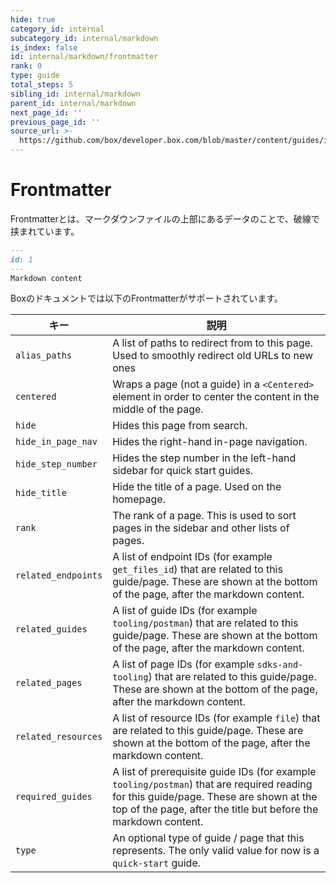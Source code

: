 ```yaml
---
hide: true
category_id: internal
subcategory_id: internal/markdown
is_index: false
id: internal/markdown/frontmatter
rank: 0
type: guide
total_steps: 5
sibling_id: internal/markdown
parent_id: internal/markdown
next_page_id: ''
previous_page_id: ''
source_url: >-
  https://github.com/box/developer.box.com/blob/master/content/guides/internal/markdown/frontmatter.md
---
```

<!-- does not need translation -->

# Frontmatter

Frontmatterとは、マークダウンファイルの上部にあるデータのことで、破線で挟まれています。

```md
---
id: 1
---
Markdown content
```

<!-- markdownlint-disable line-length -->

Boxのドキュメントでは以下のFrontmatterがサポートされています。

| キー                  | 説明                                                                                                                                                                                                       |
| ------------------- | -------------------------------------------------------------------------------------------------------------------------------------------------------------------------------------------------------- |
| `alias_paths`       | A list of paths to redirect from to this page. Used to smoothly redirect old URLs to new ones                                                                                                            |
| `centered`          | Wraps a page (not a guide) in a `<Centered>` element in order to center the content in the middle of the page.                                                                                           |
| `hide`              | Hides this page from search.                                                                                                                                                                             |
| `hide_in_page_nav`  | Hides the right-hand in-page navigation.                                                                                                                                                                 |
| `hide_step_number`  | Hides the step number in the left-hand sidebar for quick start guides.                                                                                                                                   |
| `hide_title`        | Hide the title of a page. Used on the homepage.                                                                                                                                                          |
| `rank`              | The rank of a page. This is used to sort pages in the sidebar and other lists of pages.                                                                                                                  |
| `related_endpoints` | A list of endpoint IDs (for example `get_files_id`) that are related to this guide/page. These are shown at the bottom of the page, after the markdown content.                                          |
| `related_guides`    | A list of guide IDs (for example `tooling/postman`) that are related to this guide/page. These are shown at the bottom of the page, after the markdown content.                                          |
| `related_pages`     | A list of page IDs (for example `sdks-and-tooling`) that are related to this guide/page. These are shown at the bottom of the page, after the markdown content.                                          |
| `related_resources` | A list of resource IDs (for example `file`) that are related to this guide/page. These are shown at the bottom of the page, after the markdown content.                                                  |
| `required_guides`   | A list of prerequisite guide IDs (for example `tooling/postman`) that are required reading for this guide/page. These are shown at the top of the page, after the title but before the markdown content. |
| `type`              | An optional type of guide / page that this represents. The only valid value for now is a `quick-start` guide.                                                                                            |

<!-- markdownlint-enable line-length -->
